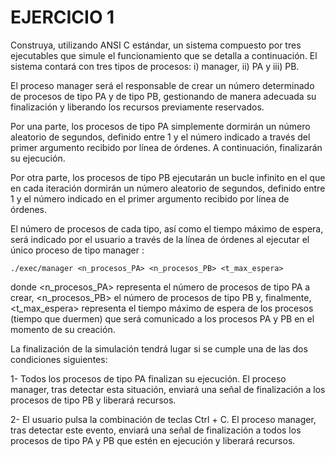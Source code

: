 EJERCICIO 1
==============
Construya, utilizando ANSI C estándar, un sistema compuesto por tres ejecutables que simule el funcionamiento que se detalla a continuación. El sistema contará con tres tipos de procesos: i) manager, ii) PA y iii) PB.

El proceso manager será el responsable de crear un número determinado de procesos de tipo PA y de tipo PB, 
gestionando de manera adecuada su finalización y liberando los recursos previamente reservados.

Por una parte, los procesos de tipo PA simplemente dormirán un número aleatorio de segundos, definido
entre 1 y el número indicado a través del primer argumento recibido por línea de órdenes.
A continuación, finalizarán su ejecución.

Por otra parte, los procesos de tipo PB ejecutarán un bucle infinito en el que en cada iteración dormirán
un número aleatorio de segundos, definido entre 1 y el número indicado en el primer argumento recibido por
línea de órdenes.

El número de procesos de cada tipo, así como el tiempo máximo de espera, será indicado por el usuario a
través de la línea de órdenes al ejecutar el único proceso de tipo
manager : 

`./exec/manager <n_procesos_PA> <n_procesos_PB> <t_max_espera>`

donde <n_procesos_PA> representa el número de procesos de tipo PA a crear, <n_procesos_PB> el número de procesos de tipo PB y, finalmente, <t_max_espera> representa el tiempo máximo de espera de los procesos (tiempo que duermen) que será comunicado a los procesos PA y PB en el momento de su creación.

La finalización de la simulación tendrá lugar si se cumple una de las dos condiciones siguientes:

1- Todos los procesos de tipo PA finalizan su ejecución. El proceso manager, tras detectar esta
situación, enviará una señal de finalización a los procesos de tipo PB y liberará recursos.

2- El usuario pulsa la combinación de teclas Ctrl + C. El proceso manager, tras detectar este evento,
enviará una señal de finalización a todos los procesos de tipo PA y PB que estén en ejecución y liberará
recursos.

